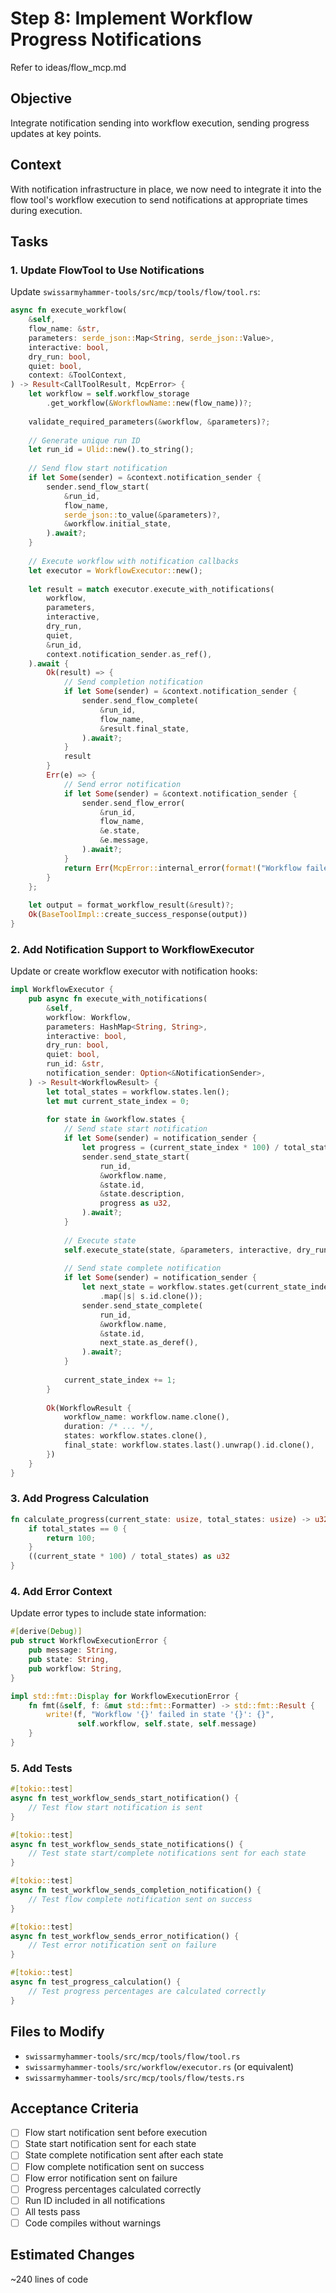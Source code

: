 # Step 8: Implement Workflow Progress Notifications

Refer to ideas/flow_mcp.md

## Objective

Integrate notification sending into workflow execution, sending progress updates at key points.

## Context

With notification infrastructure in place, we now need to integrate it into the flow tool's workflow execution to send notifications at appropriate times during execution.

## Tasks

### 1. Update FlowTool to Use Notifications

Update `swissarmyhammer-tools/src/mcp/tools/flow/tool.rs`:

```rust
async fn execute_workflow(
    &self,
    flow_name: &str,
    parameters: serde_json::Map<String, serde_json::Value>,
    interactive: bool,
    dry_run: bool,
    quiet: bool,
    context: &ToolContext,
) -> Result<CallToolResult, McpError> {
    let workflow = self.workflow_storage
        .get_workflow(&WorkflowName::new(flow_name))?;
    
    validate_required_parameters(&workflow, &parameters)?;
    
    // Generate unique run ID
    let run_id = Ulid::new().to_string();
    
    // Send flow start notification
    if let Some(sender) = &context.notification_sender {
        sender.send_flow_start(
            &run_id,
            flow_name,
            serde_json::to_value(&parameters)?,
            &workflow.initial_state,
        ).await?;
    }
    
    // Execute workflow with notification callbacks
    let executor = WorkflowExecutor::new();
    
    let result = match executor.execute_with_notifications(
        workflow,
        parameters,
        interactive,
        dry_run,
        quiet,
        &run_id,
        context.notification_sender.as_ref(),
    ).await {
        Ok(result) => {
            // Send completion notification
            if let Some(sender) = &context.notification_sender {
                sender.send_flow_complete(
                    &run_id,
                    flow_name,
                    &result.final_state,
                ).await?;
            }
            result
        }
        Err(e) => {
            // Send error notification
            if let Some(sender) = &context.notification_sender {
                sender.send_flow_error(
                    &run_id,
                    flow_name,
                    &e.state,
                    &e.message,
                ).await?;
            }
            return Err(McpError::internal_error(format!("Workflow failed: {}", e)));
        }
    };
    
    let output = format_workflow_result(&result)?;
    Ok(BaseToolImpl::create_success_response(output))
}
```

### 2. Add Notification Support to WorkflowExecutor

Update or create workflow executor with notification hooks:

```rust
impl WorkflowExecutor {
    pub async fn execute_with_notifications(
        &self,
        workflow: Workflow,
        parameters: HashMap<String, String>,
        interactive: bool,
        dry_run: bool,
        quiet: bool,
        run_id: &str,
        notification_sender: Option<&NotificationSender>,
    ) -> Result<WorkflowResult> {
        let total_states = workflow.states.len();
        let mut current_state_index = 0;
        
        for state in &workflow.states {
            // Send state start notification
            if let Some(sender) = notification_sender {
                let progress = (current_state_index * 100) / total_states;
                sender.send_state_start(
                    run_id,
                    &workflow.name,
                    &state.id,
                    &state.description,
                    progress as u32,
                ).await?;
            }
            
            // Execute state
            self.execute_state(state, &parameters, interactive, dry_run, quiet).await?;
            
            // Send state complete notification
            if let Some(sender) = notification_sender {
                let next_state = workflow.states.get(current_state_index + 1)
                    .map(|s| s.id.clone());
                sender.send_state_complete(
                    run_id,
                    &workflow.name,
                    &state.id,
                    next_state.as_deref(),
                ).await?;
            }
            
            current_state_index += 1;
        }
        
        Ok(WorkflowResult {
            workflow_name: workflow.name.clone(),
            duration: /* ... */,
            states: workflow.states.clone(),
            final_state: workflow.states.last().unwrap().id.clone(),
        })
    }
}
```

### 3. Add Progress Calculation

```rust
fn calculate_progress(current_state: usize, total_states: usize) -> u32 {
    if total_states == 0 {
        return 100;
    }
    ((current_state * 100) / total_states) as u32
}
```

### 4. Add Error Context

Update error types to include state information:

```rust
#[derive(Debug)]
pub struct WorkflowExecutionError {
    pub message: String,
    pub state: String,
    pub workflow: String,
}

impl std::fmt::Display for WorkflowExecutionError {
    fn fmt(&self, f: &mut std::fmt::Formatter) -> std::fmt::Result {
        write!(f, "Workflow '{}' failed in state '{}': {}", 
               self.workflow, self.state, self.message)
    }
}
```

### 5. Add Tests

```rust
#[tokio::test]
async fn test_workflow_sends_start_notification() {
    // Test flow start notification is sent
}

#[tokio::test]
async fn test_workflow_sends_state_notifications() {
    // Test state start/complete notifications sent for each state
}

#[tokio::test]
async fn test_workflow_sends_completion_notification() {
    // Test flow complete notification sent on success
}

#[tokio::test]
async fn test_workflow_sends_error_notification() {
    // Test error notification sent on failure
}

#[tokio::test]
async fn test_progress_calculation() {
    // Test progress percentages are calculated correctly
}
```

## Files to Modify

- `swissarmyhammer-tools/src/mcp/tools/flow/tool.rs`
- `swissarmyhammer-tools/src/workflow/executor.rs` (or equivalent)
- `swissarmyhammer-tools/src/mcp/tools/flow/tests.rs`

## Acceptance Criteria

- [ ] Flow start notification sent before execution
- [ ] State start notification sent for each state
- [ ] State complete notification sent after each state
- [ ] Flow complete notification sent on success
- [ ] Flow error notification sent on failure
- [ ] Progress percentages calculated correctly
- [ ] Run ID included in all notifications
- [ ] All tests pass
- [ ] Code compiles without warnings

## Estimated Changes

~240 lines of code
